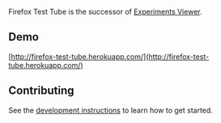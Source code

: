 Firefox Test Tube is the successor of
[Experiments Viewer](https://github.com/mozilla/experiments-viewer).

## Demo

[http://firefox-test-tube.herokuapp.com/](http://firefox-test-tube.herokuapp.com/)

## Contributing

See the [development instructions](docs/development.md) to learn how to get
started.
